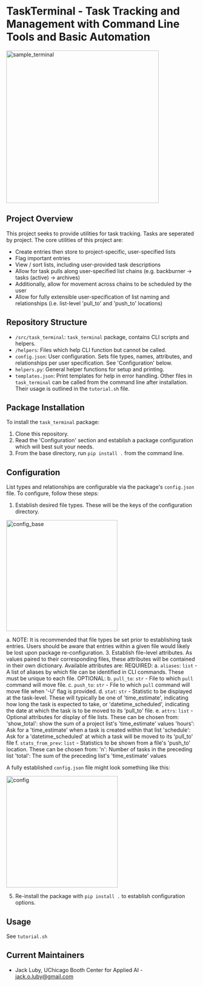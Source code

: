 # TaskTerminal - Task Tracking and Management with Command Line Tools and Basic Automation

<img width="402" alt="sample_terminal" src="https://user-images.githubusercontent.com/43190780/167225375-6d541da9-8466-4b61-8f93-acf0f5d4483f.png">

## Project Overview
This project seeks to provide utilities for task tracking. Tasks are seperated by project. The core utilities of this project are:
 * Create entries then store to project-specific, user-specified lists
 * Flag important entries
 * View / sort lists, including user-provided task descriptions
 * Allow for task pulls along user-specified list chains (e.g. backburner -> tasks (active) -> archives)
  * Additionally, allow for movement across chains to be scheduled by the user
 * Allow for fully extensible user-specification of list naming and relationships (i.e. list-level 'pull_to' and 'push_to' locations)

## Repository Structure
 * `/src/task_terminal`: `task_terminal` package, contains CLI scripts and helpers.
  * `/helpers`: Files which help CLI function but cannot be called.
   * `config.json`: User configuration. Sets file types, names, attributes, and relationships per user specification. See 'Configuration' below.
   * `helpers.py`: General helper functions for setup and printing.
   * `templates.json`: Print templates for help in error handling.
 Other files in `task_terminal` can be called from the command line after installation. Their usage is outlined in the `tutorial.sh` file.

## Package Installation
 To install the `task_terminal` package:
  1. Clone this repository.
  2. Read the 'Configuration' section and establish a package configuration which will best suit your needs.
  3. From the base directory, run `pip install .` from the command line.

## Configuration
 List types and relationships are configurable via the package's `config.json` file. To configure, follow these steps:
 1. Establish desired file types. These will be the keys of the configuration directory.

 <img width="293" alt="config_base" src="https://user-images.githubusercontent.com/43190780/167225102-5ab38fc7-236f-4463-b28b-fd0fd36a03ce.png">
  
  a. NOTE: It is recommended that file types be set prior to establishing task entries. Users should be aware that entries within a given file would likely be lost upon package re-configuration.
 3. Establish file-level attributes. As values paired to their corresponding files, these attributes will be contained in their own dictionary. Available attributes are:
  REQUIRED:
  a. `aliases`: `list` - A list of aliases by which file can be identified in CLI commands. These must be unique to each file.
  OPTIONAL: 
  b. `pull_to`: `str` - File to which `pull` command will move file.
  c. `push_to`: `str` - File to which `pull` command will move file when '-U' flag is provided.
  d. `stat`: `str` - Statistic to be displayed at the task-level. These will typically be one of 'time_estimate', indicating how long the task is expected to take, or 'datetime_scheduled', indicating the date at which the task is to be moved to its 'pull_to' file.
  e. `attrs`: `list` - Optional attributes for display of file lists. These can be chosen from:
   'show_total': show the sum of a project list's 'time_estimate' values
   'hours': Ask for a 'time_estimate' when a task is created within that list
   'schedule': Ask for a 'datetime_scheduled' at which a task will be moved to its 'pull_to' file
  f. `stats_from_prev`: `list` - Statistics to be shown from a file's 'push_to' location. These can be chosen from:
   'n': Number of tasks in the preceding list
   'total': The sum of the preceding list's 'time_estimate' values
   
  A fully established `config.json` file might look something like this:
  
  <img width="294" alt="config" src="https://user-images.githubusercontent.com/43190780/167222415-f4de7eb5-7233-43e3-a5e1-c68c2ec06599.png">
   
 5. Re-install the package with `pip install .` to establish configuration options.

## Usage
 See `tutorial.sh`
 
## Current Maintainers
 * Jack Luby, UChicago Booth Center for Applied AI - jack.o.luby@gmail.com
